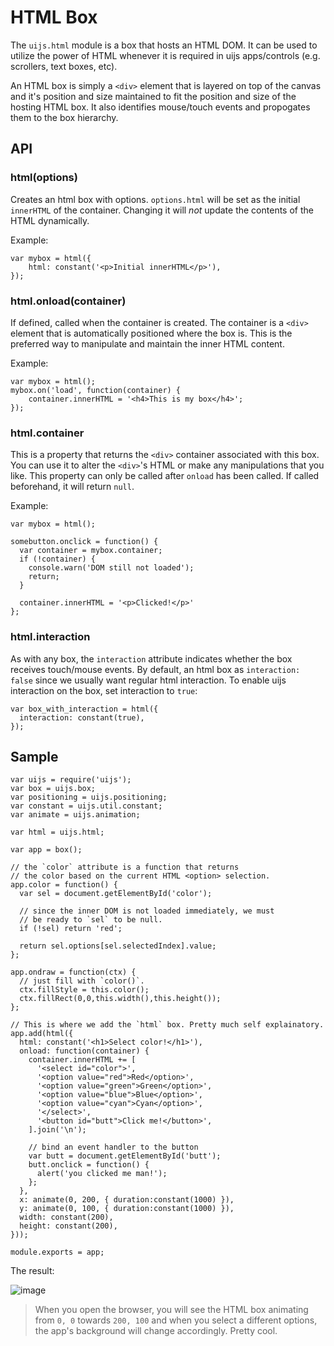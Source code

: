 # HTML Box

The `uijs.html` module is a box that hosts an HTML DOM. It can be used to utilize the power of HTML
whenever it is required in uijs apps/controls (e.g. scrollers, text boxes, etc).

An HTML box is simply a `<div>` element that is layered on top of the canvas and it's position and
size maintained to fit the position and size of the hosting HTML box. It also identifies
mouse/touch events and propogates them to the box hierarchy.

## API

### html(options)

Creates an html box with options. `options.html` will be set as the initial `innerHTML` of
the container. Changing it will _not_ update the contents of the HTML dynamically.

Example:

    var mybox = html({
        html: constant('<p>Initial innerHTML</p>'),
    });
    
### html.onload(container)

If defined, called when the container is created. The container is a `<div>` element that is automatically positioned where the box is.
This is the preferred way to manipulate and maintain the inner HTML content.

Example:

    var mybox = html();
    mybox.on('load', function(container) {
        container.innerHTML = '<h4>This is my box</h4>';
    });
    

### html.container

This is a property that returns the `<div>` container associated with this box. You can use it to alter the `<div>`'s HTML
or make any manipulations that you like. This property can only be called after `onload` has been called. If called beforehand, it will return `null`.

Example:

    var mybox = html();
    
    somebutton.onclick = function() {
      var container = mybox.container;
      if (!container) {
        console.warn('DOM still not loaded');
        return;
      }

      container.innerHTML = '<p>Clicked!</p>'
    };

### html.interaction

As with any box, the `interaction` attribute indicates whether the box receives touch/mouse events. By default, an html
box as `interaction: false` since we usually want regular html interaction. To enable uijs interaction on the box, set 
interaction to `true`:

    var box_with_interaction = html({
      interaction: constant(true),
    });

## Sample

    var uijs = require('uijs');
    var box = uijs.box;
    var positioning = uijs.positioning;
    var constant = uijs.util.constant;
    var animate = uijs.animation;
    
    var html = uijs.html;
    
    var app = box();
    
    // the `color` attribute is a function that returns
    // the color based on the current HTML <option> selection.
    app.color = function() {
      var sel = document.getElementById('color');
    
      // since the inner DOM is not loaded immediately, we must
      // be ready to `sel` to be null.
      if (!sel) return 'red';
    
      return sel.options[sel.selectedIndex].value;
    };
    
    app.ondraw = function(ctx) {
      // just fill with `color()`.
      ctx.fillStyle = this.color();
      ctx.fillRect(0,0,this.width(),this.height());
    };
    
    // This is where we add the `html` box. Pretty much self explainatory.
    app.add(html({
      html: constant('<h1>Select color!</h1>'),
      onload: function(container) {
        container.innerHTML += [
          '<select id="color">',
          '<option value="red">Red</option>',
          '<option value="green">Green</option>',
          '<option value="blue">Blue</option>',
          '<option value="cyan">Cyan</option>',
          '</select>',
          '<button id="butt">Click me!</button>',
        ].join('\n');

        // bind an event handler to the button
        var butt = document.getElementById('butt');
        butt.onclick = function() {
          alert('you clicked me man!');
        };
      },
      x: animate(0, 200, { duration:constant(1000) }),
      y: animate(0, 100, { duration:constant(1000) }),
      width: constant(200),
      height: constant(200),
    }));
    
    module.exports = app;

The result:

![image](https://github.com/eladb/uijs/raw/master/doc/html-1.png)

 > When you open the browser, you will see the HTML box animating from `0, 0` towards `200, 100`
and when you select a different options, the app's background will change accordingly. Pretty cool.